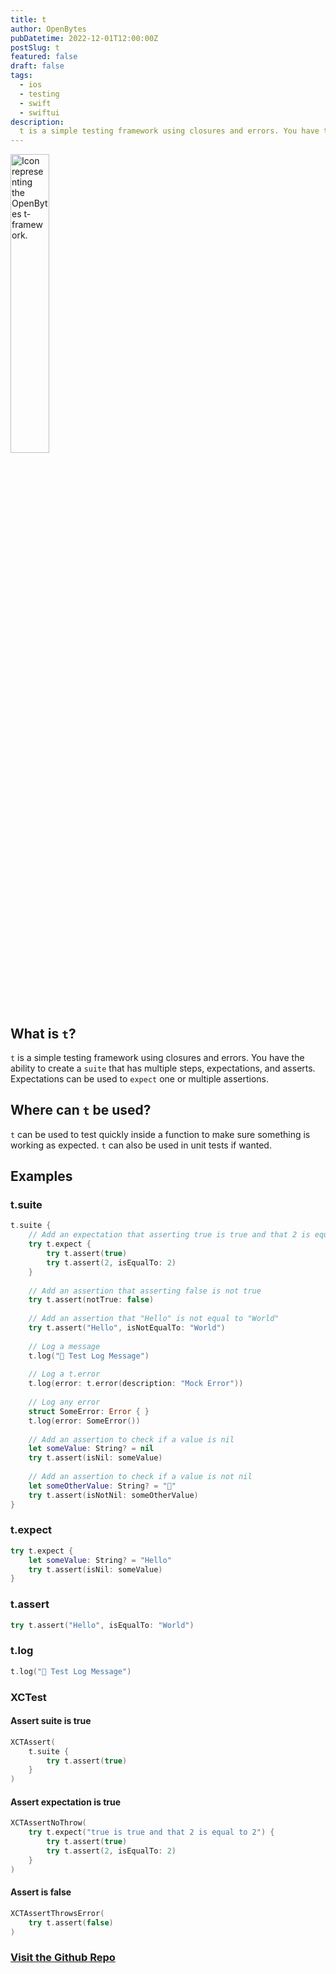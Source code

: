 ```yaml
---
title: t
author: OpenBytes
pubDatetime: 2022-12-01T12:00:00Z
postSlug: t
featured: false
draft: false
tags:
  - ios
  - testing
  - swift
  - swiftui
description:
  t is a simple testing framework using closures and errors. You have the ability to create a suite that has multiple steps, expectations, and asserts. Expectations can be used to expect one or multiple assertions.
---
```


<img src="../public/assets/projects/images/openbytes-t.png" alt="Icon representing the OpenBytes t-framework." width="35%"/>


## What is `t`?

`t` is a simple testing framework using closures and errors. You have the ability to create a `suite` that has multiple steps, expectations, and asserts. Expectations can be used to `expect` one or multiple assertions.

## Where can `t` be used?

`t` can be used to test quickly inside a function to make sure something is working as expected. `t` can also be used in unit tests if wanted.

## Examples

### t.suite
```swift
t.suite {
    // Add an expectation that asserting true is true and that 2 is equal to 2
    try t.expect {
        try t.assert(true)
        try t.assert(2, isEqualTo: 2)
    }
    
    // Add an assertion that asserting false is not true
    try t.assert(notTrue: false)
    
    // Add an assertion that "Hello" is not equal to "World"
    try t.assert("Hello", isNotEqualTo: "World")
    
    // Log a message
    t.log("📣 Test Log Message")
    
    // Log a t.error
    t.log(error: t.error(description: "Mock Error"))
    
    // Log any error
    struct SomeError: Error { }
    t.log(error: SomeError())
    
    // Add an assertion to check if a value is nil
    let someValue: String? = nil
    try t.assert(isNil: someValue)
    
    // Add an assertion to check if a value is not nil
    let someOtherValue: String? = "💠"
    try t.assert(isNotNil: someOtherValue)
}
```

### t.expect
```swift
try t.expect {
    let someValue: String? = "Hello"
    try t.assert(isNil: someValue)
}
```

### t.assert
```swift
try t.assert("Hello", isEqualTo: "World")
```

### t.log
```swift
t.log("📣 Test Log Message")
```

### XCTest

#### Assert suite is true
```swift
XCTAssert(
    t.suite {
        try t.assert(true)
    }
)
```

#### Assert expectation is true
```swift
XCTAssertNoThrow(
    try t.expect("true is true and that 2 is equal to 2") {
        try t.assert(true)
        try t.assert(2, isEqualTo: 2)
    }
)
```

#### Assert is false
```swift
XCTAssertThrowsError(
    try t.assert(false)
)
```

### [Visit the Github Repo](https://github.com/0xOpenBytes/ios-base)